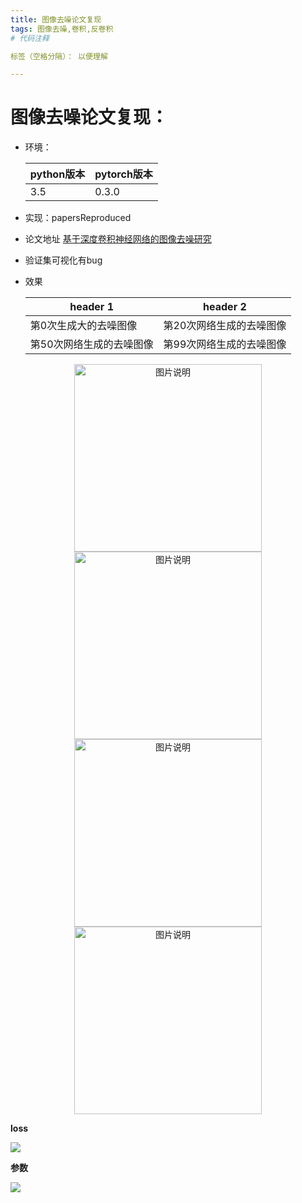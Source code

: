 ```yaml
---
title: 图像去噪论文复现
tags: 图像去噪,卷积,反卷积
﻿# 代码注释

标签（空格分隔）： 以便理解

---
```



# 图像去噪论文复现：
- 环境：

    | python版本  |  pytorch版本 |
    | ----------- | ----------   |
    |  3.5  | 0.3.0   |  

 - 实现：papersReproduced

 - 论文地址
 [基于深度卷积神经网络的图像去噪研究][2]

 - 验证集可视化有bug
 - 效果

    header 1 | header 2
    ---|---
    第0次生成大的去噪图像 | 第20次网络生成的去噪图像
    第50次网络生成的去噪图像 | 第99次网络生成的去噪图像


<div align="center">
<img src="http://boboprivate.oss-cn-beijing.aliyuncs.com/18-5-18/35562877.jpg" height="300px" alt="图片说明" ><img src="http://boboprivate.oss-cn-beijing.aliyuncs.com/18-5-18/35562877.jpg" height="300px" alt="图片说明" > 
<img src="http://boboprivate.oss-cn-beijing.aliyuncs.com/18-5-18/94087410.jpg" height="300px" alt="图片说明" ><img src="http://boboprivate.oss-cn-beijing.aliyuncs.com/18-5-18/20206610.jpg" height="300px" alt="图片说明" > 

</div>

**loss**

![](http://boboprivate.oss-cn-beijing.aliyuncs.com/18-5-18/9788775.jpg)


**参数**

![](http://boboprivate.oss-cn-beijing.aliyuncs.com/18-5-18/41620436.jpg)


  
  


  [1]: https://github.com/xiongzihua/pytorch-YOLO-v1
  [2]: http://kns.cnki.net/KCMS/detail/detail.aspx?dbcode=CJFQ&dbname=CJFDLAST2017&filename=JSJC201703042&uid=WEEvREcwSlJHSldRa1FhdXNXa0hIb3VVSnliNDU0a2dObEJYUVM1MzR2cz0=$9A4hF_YAuvQ5obgVAqNKPCYcEjKensW4ggI8Fm4gTkoUKaID8j8gFw!!&v=MTUzMzkxRnJDVVJMS2ZZdWRvRnk3blVydkJMejdCYmJHNEg5Yk1ySTlCWm9SOGVYMUx1eFlTN0RoMVQzcVRyV00=
